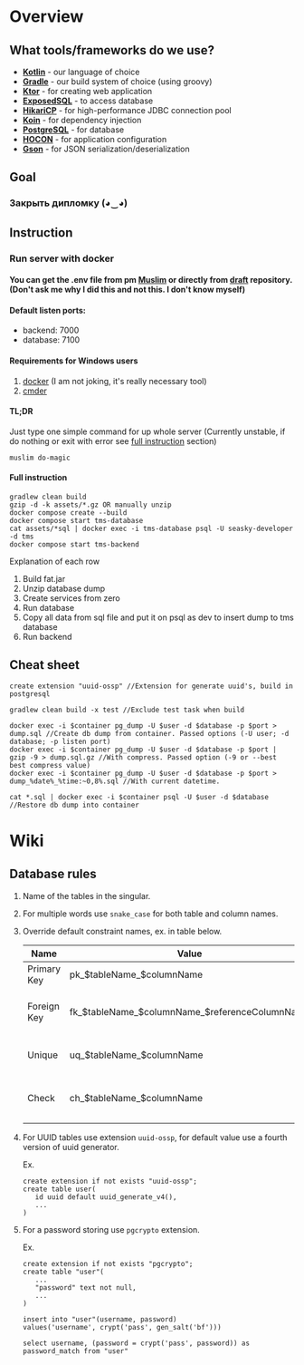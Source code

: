 # Overview

## What tools/frameworks do we use?

- **[Kotlin](https://kotlinlang.org/)** - our language of choice
- **[Gradle](https://gradle.org/)** - our build system of choice (using groovy)
- **[Ktor](https://github.com/ktorio/ktor)** - for creating web application
- **[ExposedSQL](https://github.com/JetBrains/Exposed)** - to access database
- **[HikariCP](https://github.com/brettwooldridge/HikariCP)** - for high-performance JDBC connection pool
- **[Koin](https://insert-koin.io/)** - for dependency injection
- **[PostgreSQL](https://www.postgresql.org/)** - for database
- **[HOCON](https://github.com/lightbend/config/)** - for application configuration
- **[Gson](https://github.com/google/gson)** - for JSON serialization/deserialization

## Goal

### Закрыть дипломку (◕‿◕)

## Instruction

### Run server with docker

#### You can get the .env file from pm [Muslim](https://github.com/SkyfaceD) or directly from [draft](https://github.com/task-management-system/draft/blob/main/.env) repository. (Don't ask me why I did this and not this. I don't know myself)

#### Default listen ports:

- backend: 7000
- database: 7100

#### Requirements for Windows users

1. [docker](https://docs.docker.com/get-docker/) (I am not joking, it's really necessary tool)
2. [cmder](https://cmder.net/)

#### TL;DR

Just type one simple command for up whole server (Currently unstable, if do nothing or exit with error
see [full instruction](https://github.com/task-management-system/backend/tree/feat/global-refactor#full-instruction)
section)

```
muslim do-magic
```

#### Full instruction

```
gradlew clean build 
gzip -d -k assets/*.gz OR manually unzip
docker compose create --build
docker compose start tms-database
cat assets/*sql | docker exec -i tms-database psql -U seasky-developer -d tms
docker compose start tms-backend
```

Explanation of each row

1. Build fat.jar
2. Unzip database dump
3. Create services from zero
4. Run database
5. Copy all data from sql file and put it on psql as dev to insert dump to tms database
6. Run backend

## Cheat sheet

```
create extension "uuid-ossp" //Extension for generate uuid's, build in postgresql

gradlew clean build -x test //Exclude test task when build

docker exec -i $container pg_dump -U $user -d $database -p $port > dump.sql //Create db dump from container. Passed options (-U user; -d database; -p listen port)
docker exec -i $container pg_dump -U $user -d $database -p $port | gzip -9 > dump.sql.gz //With compress. Passed option (-9 or --best best compress value)
docker exec -i $container pg_dump -U $user -d $database -p $port > dump_%date%_%time:~0,8%.sql //With current datetime.

cat *.sql | docker exec -i $container psql -U $user -d $database //Restore db dump into container
```

# Wiki

## Database rules

1. Name of the tables in the singular.
2. For multiple words use `snake_case` for both table and column names.
3. Override default constraint names, ex. in table below.

   Name|Value|Example
         ---|---|---
   Primary Key|pk_$tableName_$columnName|constraint pk_user<br>primary key(id)
   Foreign Key|fk_$tableName_$columnName_$referenceColumnName|constraint fk_user_role_id_id<br>foreign key(role_id)<br>references role(id)
   Unique|uq_$tableName_$columnName|constraint uq_user_username<br>unique(username)
   Check|ch_$tableName_$columnName|constraint ch_user_username<br>check(length(username) >= 4)

4. For UUID tables use extension `uuid-ossp`, for default value use a fourth version of uuid generator.

   Ex.

   ```
   create extension if not exists "uuid-ossp";
   create table user(
      id uuid default uuid_generate_v4(),
      ...
   )
   ```
5. For a password storing use `pgcrypto` extension.

   Ex.
   ```
   create extension if not exists "pgcrypto";
   create table "user"(
      ...
      "password" text not null,
      ...
   )
   
   insert into "user"(username, password)
   values('username', crypt('pass', gen_salt('bf')))
   
   select username, (password = crypt('pass', password)) as password_match from "user"
   ```